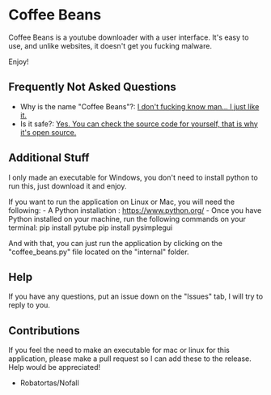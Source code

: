 # Coffee Beans
Coffee Beans is a youtube downloader with a user interface.
It's easy to use, and unlike websites, it doesn't get you fucking malware.

Enjoy!

## Frequently Not Asked Questions
- Why is the name "Coffee Beans"?: <u>I don't fucking know man... I just like it.</u>
- Is it safe?: <u>Yes. You can check the source code for yourself, that is why it's open source.</u>

## Additional Stuff
I only made an executable for Windows, you don't need to install python to run this, just download it and enjoy.

If you want to run the application on Linux or Mac, you will need the following:
    - A Python installation : https://www.python.org/
    - Once you have Python installed on your machine, run the following commands on your terminal:
        pip install pytube
        pip install pysimplegui

And with that, you can just run the application by clicking on the "coffee_beans.py" file located on the "internal" folder.

## Help
If you have any questions, put an issue down on the "Issues" tab, I will try to reply to you.

## Contributions
If you feel the need to make an executable for mac or linux for this application, please make a pull request so I can
add these to the release. Help would be appreciated!

- Robatortas/Nofall